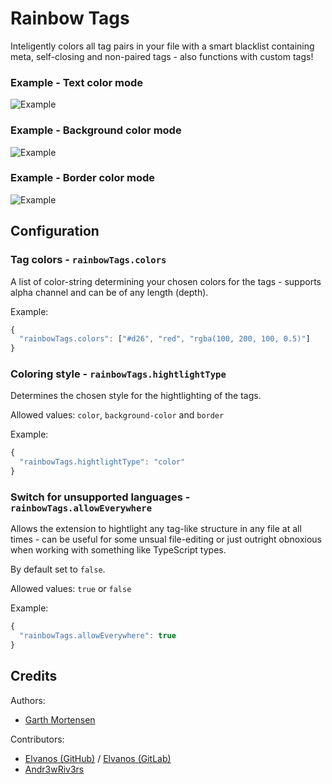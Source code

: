 # Rainbow Tags

Inteligently colors all tag pairs in your file with a smart blacklist containing meta, self-closing and non-paired tags - also functions with custom tags!

### Example - Text color mode

![Example](https://gitlab.com/voldemortensen/rainbow-tags/-/raw/master/example_color.png)

### Example - Background color mode

![Example](https://gitlab.com/voldemortensen/rainbow-tags/-/raw/master/example_bgcolor.png)

### Example - Border color mode

![Example](https://gitlab.com/voldemortensen/rainbow-tags/-/raw/master/example_border.png)

## Configuration

### Tag colors - `rainbowTags.colors`

A list of color-string determining your chosen colors for the tags - supports alpha channel and can be of any length (depth).

Example:

```javascript
{
  "rainbowTags.colors": ["#d26", "red", "rgba(100, 200, 100, 0.5)"]
}
```

### Coloring style - `rainbowTags.hightlightType`

Determines the chosen style for the hightlighting of the tags.

Allowed values: `color`, `background-color` and `border`

Example:

```javascript
{
  "rainbowTags.hightlightType": "color"
}
```

### Switch for unsupported languages - `rainbowTags.allowEverywhere`

Allows the extension to hightlight any tag-like structure in any file at all times - can be useful for some unsual file-editing or just outright obnoxious when working with something like TypeScript types.

By default set to `false`.

Allowed values: `true` or `false`

Example:

```javascript
{
  "rainbowTags.allowEverywhere": true
}
```

## Credits

Authors:

- [Garth Mortensen](https://gitlab.com/voldemortensen/)

Contributors:

- [Elvanos (GitHub)](https://github.com/Elvanos/) / [Elvanos (GitLab)](https://gitlab.com/Elvanos)
- [Andr3wRiv3rs](https://github.com/Andr3wRiv3rs)
